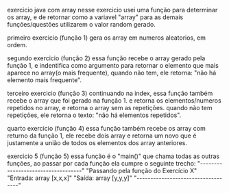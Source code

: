exercicio java com array
nesse exercicio usei uma função para determinar os array, e de retornar como a variavel "array" para as demais funções/questões utilizarem o valor random gerado.

primeiro exercicio (função 1)
gera os array em numeros aleatorios, em ordem.

segundo exercicio (função 2)
essa função recebe o array gerado pela função 1, e indentifica como argumento para retornar o elemento que mais aparece no array(o mais frequente), quando não tem, ele retorna: "não há elemento mais frequente".

terceiro exercicio (função 3)
continuando na index, essa função também recebe o array que foi gerado na função 1.
e retorna os elementos/numeros repetidos no array, e retorna o array sem as repetições.
quando não tem repetições, ele retorna o texto: "não há elementos repetidos".

quarto exercicio (função 4)
essa função também recebe os array com returno da função 1, ele recebe dois array e retorna um novo que é justamente a união de todos os elementos dos array anteriores.

exercicio 5 (função 5)
essa função é o "main()" que chama todas as outras funções, ao passar por cada função ela cumpre o seguinte trecho:
"-----------------------------------"
"Passando pela função do Exercício X"
"Entrada: array [x,x,x]"
"Saída: array [y,y,y]"
"-----------------------------------"

